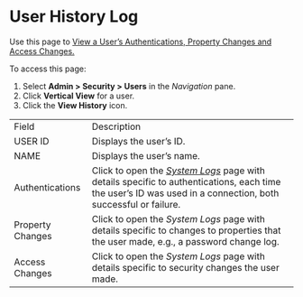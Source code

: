# User History Log

<div class="use">

Use this page to [View a User’s Authentications, Property Changes and
Access
Changes.](../Use_Cases/View%20a%20Users%20Auths%20Property%20Access%20Changes.htm)

</div>

To access this page:

1.  Select **Admin \> Security \> Users** in the *Navigation* pane.
2.  Click **Vertical View** for a user.
3.  Click the **View History**
icon.

|                  |                                                                                                                                                                                   |
| ---------------- | --------------------------------------------------------------------------------------------------------------------------------------------------------------------------------- |
| Field            | Description                                                                                                                                                                       |
| USER ID          | Displays the user’s ID.                                                                                                                                                           |
| NAME             | Displays the user’s name.                                                                                                                                                         |
| Authentications  | Click to open the *[System Logs](System%20Logs.htm)* page with details specific to authentications, each time the user’s ID was used in a connection, both successful or failure. |
| Property Changes | Click to open the *System Logs* page with details specific to changes to properties that the user made, e.g., a password change log.                                              |
| Access Changes   | Click to open the *System Logs* page with details specific to security changes the user made.                                                                                     |
